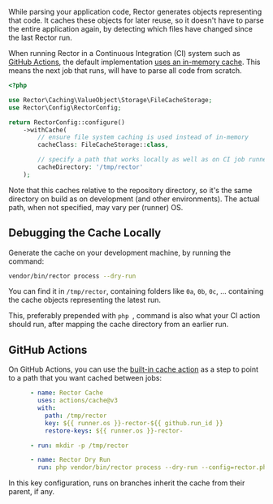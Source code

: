 While parsing your application code, Rector generates objects representing that code. It caches these objects for later reuse, so it doesn't have to parse the entire application again, by detecting which files have changed since the last Rector run.

When running Rector in a Continuous Integration (CI) system such as [GitHub Actions](https://github.com/features/actions), the default implementation [uses an in-memory cache](https://github.com/rectorphp/rector/blob/1d28ca109ca536e8034c3c756ee61c65e6e63c8a/config/config.php#L89-L94). This means the next job that runs, will have to parse all code from scratch.

```php
<?php

use Rector\Caching\ValueObject\Storage\FileCacheStorage;
use Rector\Config\RectorConfig;

return RectorConfig::configure()
    ->withCache(
        // ensure file system caching is used instead of in-memory
        cacheClass: FileCacheStorage::class,

        // specify a path that works locally as well as on CI job runners
        cacheDirectory: '/tmp/rector'
    );
```

Note that this caches relative to the repository directory, so it's the same directory on build as on development (and other environments). The actual path, when not specified, may vary per (runner) OS.

## Debugging the Cache Locally

Generate the cache on your development machine, by running the command:

```bash
vendor/bin/rector process --dry-run
```

You can find it in `/tmp/rector`, containing folders like `0a`, `0b`, `0c`, ... containing the cache objects representing the latest run.

This, preferably prepended with `php `, command is also what your CI action should run, after mapping the cache directory from an earlier run.

## GitHub Actions

On GitHub Actions, you can use the [built-in cache action](https://github.com/actions/cache) as a step to point to a path that you want cached between jobs:

```yaml
      - name: Rector Cache
        uses: actions/cache@v3
        with:
          path: /tmp/rector
          key: ${{ runner.os }}-rector-${{ github.run_id }}
          restore-keys: ${{ runner.os }}-rector-

      - run: mkdir -p /tmp/rector

      - name: Rector Dry Run
        run: php vendor/bin/rector process --dry-run --config=rector.php
```

In this key configuration, runs on branches inherit the cache from their parent, if any.
